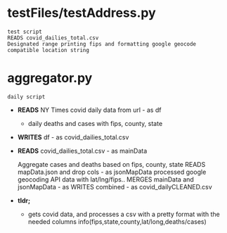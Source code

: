 # testFiles/testAddress.py
    test script
    READS covid_dailies_total.csv
    Designated range printing fips and formatting google geocode compatible location string
    
# aggregator.py
    daily script
    
* **READS** NY Times covid daily data from url - as df
    * daily deaths and cases with fips, county, state
* **WRITES** df - as covid_dailies_total.csv
* **READS** covid_dailies_total.csv - as mainData

    Aggregate cases and deaths based on fips, county, state
    READS mapData.json and drop cols - as jsonMapData
        processed google geocoding API data with lat/lng/fips..
    MERGES mainData and jsonMapData - as
    WRITES combined - as covid_dailyCLEANED.csv
* **tldr;** 
    * gets covid data, and processes a csv with a pretty format with the needed columns info(fips,state,county,lat/long,deaths/cases)
